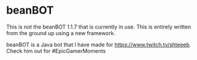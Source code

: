 # beanBOT
This is not the beanBOT 1.1.7 that is currently in use. This is entirely written from the ground up using a new framework.

beanBOT is a Java bot that I have made for https://www.twitch.tv/shteeeb. Check him out for #EpicGamerMoments
